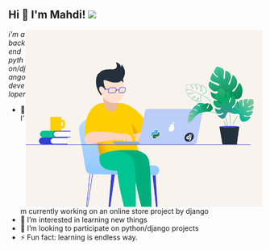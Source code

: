 <h2>Hi 👋 I'm Mahdi! <img src="https://github.githubassets.com/images/mona-whisper.gif" height="24" /></h2>
<img align='right' src="/python.gif" width="470"/>
<p><em>i'm a backend python/django developer</em>
  
  
  
- 🔭 I’m currently working on an online store project by django 
- 🌱 I’m interested in learning new things
- 👯 I’m looking to participate on python/django projects
- ⚡ Fun fact: learning is endless way.

